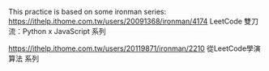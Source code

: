 
This practice is based on some ironman series:
https://ithelp.ithome.com.tw/users/20091368/ironman/4174
LeetCode 雙刀流：Python x JavaScript 系列

https://ithelp.ithome.com.tw/users/20119871/ironman/2210
從LeetCode學演算法 系列

